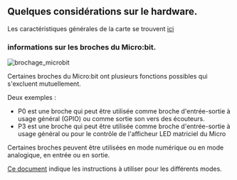 ## Quelques considérations sur le hardware.

Les caractéristiques générales de la carte se trouvent [ici](https://tech.microbit.org/hardware/)

### informations sur les broches du Micro:bit.

![brochage_microbit](https://github.com/user-attachments/assets/115a0b11-0519-4f87-bc74-bc8e95e62abc)

Certaines broches du Micro:bit ont plusieurs fonctions possibles qui s'excluent mutuellement.

Deux exemples :

- P0 est une broche qui peut être utilisée comme broche d'entrée-sortie à usage général (GPIO) ou comme sortie son vers des écouteurs.
- P3 est une broche qui peut être utilisée comme broche d'entrée-sortie à usage général ou pour le contrôle de l'afficheur LED matriciel du Micro

Certaines broches peuvent être utilisées en mode numérique ou en mode analogique, en entrée ou en sortie.

[Ce document](broches.pdf) indique les instructions à utiliser pour les différents modes.
